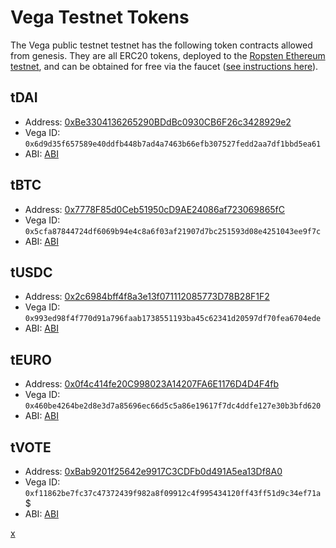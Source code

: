 # Vega Testnet Tokens
The Vega public testnet testnet has the following token contracts allowed from genesis. They are all ERC20 tokens, deployed to the [Ropsten Ethereum testnet](https://ropsten.etherscan.io), and can be obtained for free via the faucet ([see instructions here](../README.md)).

## tDAI
* Address: [0xBe3304136265290BDdBc0930CB6F26c3428929e2](https://ropsten.etherscan.io/token/0xBe3304136265290BDdBc0930CB6F26c3428929e2)
* Vega ID: `0x6d9d35f657589e40ddfb448b7ad4a7463b66efb307527fedd2aa7df1bbd5ea61`
* ABI: [ABI](../token/)

## tBTC
* Address: [0x7778F85d0Ceb51950cD9AE24086af723069865fC](https://ropsten.etherscan.io/token/0x7778F85d0Ceb51950cD9AE24086af723069865fC)
* Vega ID: `0x5cfa87844724df6069b94e4c8a6f03af21907d7bc251593d08e4251043ee9f7c`
* ABI: [ABI](../token/)

## tUSDC
* Address: [0x2c6984bff4f8a3e13f071112085773D78B28F1F2](https://ropsten.etherscan.io/token/0x2c6984bff4f8a3e13f071112085773D78B28F1F2)
* Vega ID: `0x993ed98f4f770d91a796faab1738551193ba45c62341d20597df70fea6704ede`
* ABI: [ABI](../token/)

## tEURO
* Address: [0x0f4c414fe20C998023A14207FA6E1176D4D4F4fb](0xbE39479b1fE065Fdd3510E8997738eb22DfA3357)
* Vega ID: `0x460be4264be2d8e3d7a85696ec66d5c5a86e19617f7dc4ddfe127e30b3bfd620`
* ABI: [ABI](../token/)

## tVOTE
* Address: [0xBab9201f25642e9917C3CDFb0d491A5ea13Df8A0](https://ropsten.etherscan.io/token/0xBab9201f25642e9917C3CDFb0d491A5ea13Df8A0)
* Vega ID: `0xf11862be7fc37c47372439f982a8f09912c4f995434120ff43ff51d9c34ef71a`$
* ABI: [ABI](../token/)

[x](../README.md)

